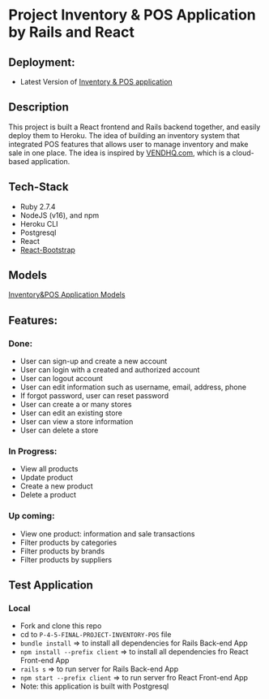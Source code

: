 # Project Inventory & POS Application by Rails and React

## Deployment:
- Latest Version of [Inventory & POS application](https://inventory-pos-final.herokuapp.com/)
## Description

This project is built a React frontend and Rails
backend together, and easily deploy them to Heroku.
The idea of building an inventory system that integrated POS features that allows user to manage inventory and make sale in one place.
The idea is inspired by [VENDHQ.com](https://www.vendhq.com/), which is a cloud-based application.

## Tech-Stack

- Ruby 2.7.4
- NodeJS (v16), and npm
- Heroku CLI
- Postgresql
- React
- [React-Bootstrap](https://react-bootstrap.netlify.app/)

## Models
[Inventory&POS Application Models](https://dbdiagram.io/d/6220cc6854f9ad109a53a3a3)

## Features:

### Done:
- User can sign-up and create a new account
- User can login with a created and authorized account
- User can logout account
- User can edit information such as username, email, address, phone
- If forgot password, user can reset password
- User can create a or many stores
- User can edit an existing store
- User can view a store information
- User can delete a store

### In Progress:
- View all products
- Update product
- Create a new product
- Delete a product

### Up coming:
- View one product: information and sale transactions
- Filter products by categories
- Filter products by brands
- Filter products by suppliers

## Test Application
### Local
- Fork and clone this repo
- cd to `P-4-5-FINAL-PROJECT-INVENTORY-POS` file
- `bundle install` => to install all dependencies for Rails Back-end App
- `npm install --prefix client` => to install all dependencies fro React Front-end App
- `rails s` => to run server for Rails Back-end App
- `npm start --prefix client` => to run server fro React Front-end App
- Note: this application is built with Postgresql